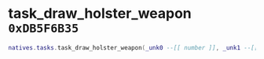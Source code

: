 # task_draw_holster_weapon `0xDB5F6B35`

```lua
natives.tasks.task_draw_holster_weapon(_unk0 --[[ number ]], _unk1 --[[ number ]])
```